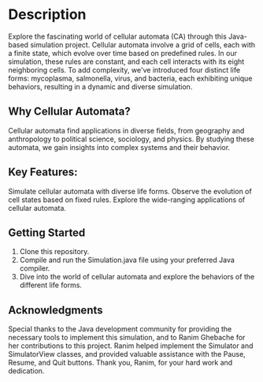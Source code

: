 # Description
Explore the fascinating world of cellular automata (CA) through this Java-based simulation project. Cellular automata involve a grid of cells, each with a finite state, which evolve over time based on predefined rules. In our simulation, these rules are constant, and each cell interacts with its eight neighboring cells. To add complexity, we've introduced four distinct life forms: mycoplasma, salmonella, virus, and bacteria, each exhibiting unique behaviors, resulting in a dynamic and diverse simulation.

## Why Cellular Automata? 
Cellular automata find applications in diverse fields, from geography and anthropology to political science, sociology, and physics. By studying these automata, we gain insights into complex systems and their behavior.

## Key Features:

Simulate cellular automata with diverse life forms.
Observe the evolution of cell states based on fixed rules.
Explore the wide-ranging applications of cellular automata.


## Getting Started

1. Clone this repository.
2. Compile and run the Simulation.java file using your preferred Java compiler.
3. Dive into the world of cellular automata and explore the behaviors of the different life forms.

## Acknowledgments

Special thanks to the Java development community for providing the necessary tools to implement this simulation, and to Ranim Ghebache for her contributions to this project. Ranim helped implement the Simulator and SimulatorView classes, and provided valuable assistance with the Pause, Resume, and Quit buttons. Thank you, Ranim, for your hard work and dedication.
